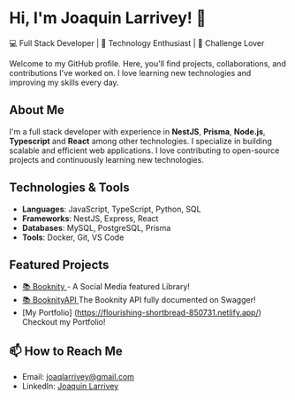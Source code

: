 # Hi, I'm Joaquin Larrivey! 👋

💻 Full Stack Developer | 🚀 Technology Enthusiast | 🎯 Challenge Lover

Welcome to my GitHub profile. Here, you'll find projects, collaborations, and contributions I've worked on. I love learning new technologies and improving my skills every day.

## About Me

I'm a full stack developer with experience in **NestJS**, **Prisma**, **Node.js**, **Typescript** and  **React** among other technologies. I specialize in building scalable and efficient web applications. I love contributing to open-source projects and continuously learning new technologies.

## Technologies & Tools

- **Languages**: JavaScript, TypeScript, Python, SQL
- **Frameworks**: NestJS, Express, React
- **Databases**: MySQL, PostgreSQL, Prisma
- **Tools**: Docker, Git, VS Code

## Featured Projects

- [📚 Booknity ](https://henry-pf-rho.vercel.app/) - A Social Media featured Library!
- [📚 BooknityAPI ](https://booknity-api.onrender.com/api) The Booknity API fully documented on Swagger!
- [My Portfolio] (https://flourishing-shortbread-850731.netlify.app/) Checkout my Portfolio!


## 📫 How to Reach Me

- Email: joaqlarrivey@gmail.com
- LinkedIn: [Joaquin Larrivey](https://www.linkedin.com/in/joaquin-larrivey-803327212/)




